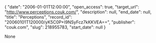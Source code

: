 {
  "date": "2006-01-01T12:00:00", 
  "open_access": true, 
  "target_url": "http://www.perceptions.couk.com/", 
  "description": null, 
  "end_date": null, 
  "title": "Perceptions", 
  "record_id": "20060101T120000/yK5C0P+I9NSyFcz7kKKVEA==", 
  "publisher": "couk.com", 
  "slug": 218955783, 
  "start_date": null
}

None
